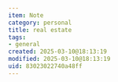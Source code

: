```yaml
---
item: Note
category: personal
title: real estate
tags:
- general
created: 2025-03-10@18:13:19
modified: 2025-03-10@18:13:19
uid: 83023022740a48ff
---
```


